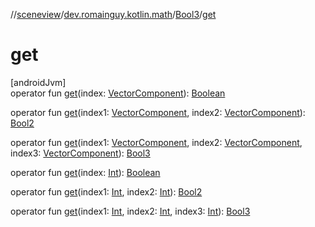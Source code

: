 //[sceneview](../../../index.md)/[dev.romainguy.kotlin.math](../index.md)/[Bool3](index.md)/[get](get.md)

# get

[androidJvm]\
operator fun [get](get.md)(index: [VectorComponent](../-vector-component/index.md)): [Boolean](https://kotlinlang.org/api/latest/jvm/stdlib/kotlin/-boolean/index.html)

operator fun [get](get.md)(index1: [VectorComponent](../-vector-component/index.md), index2: [VectorComponent](../-vector-component/index.md)): [Bool2](../-bool2/index.md)

operator fun [get](get.md)(index1: [VectorComponent](../-vector-component/index.md), index2: [VectorComponent](../-vector-component/index.md), index3: [VectorComponent](../-vector-component/index.md)): [Bool3](index.md)

operator fun [get](get.md)(index: [Int](https://kotlinlang.org/api/latest/jvm/stdlib/kotlin/-int/index.html)): [Boolean](https://kotlinlang.org/api/latest/jvm/stdlib/kotlin/-boolean/index.html)

operator fun [get](get.md)(index1: [Int](https://kotlinlang.org/api/latest/jvm/stdlib/kotlin/-int/index.html), index2: [Int](https://kotlinlang.org/api/latest/jvm/stdlib/kotlin/-int/index.html)): [Bool2](../-bool2/index.md)

operator fun [get](get.md)(index1: [Int](https://kotlinlang.org/api/latest/jvm/stdlib/kotlin/-int/index.html), index2: [Int](https://kotlinlang.org/api/latest/jvm/stdlib/kotlin/-int/index.html), index3: [Int](https://kotlinlang.org/api/latest/jvm/stdlib/kotlin/-int/index.html)): [Bool3](index.md)
